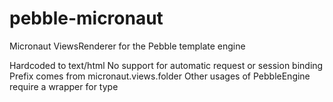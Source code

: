 # pebble-micronaut
Micronaut ViewsRenderer for the Pebble template engine

Hardcoded to text/html
No support for automatic request or session binding
Prefix comes from micronaut.views.folder
Other usages of PebbleEngine require a wrapper for type
